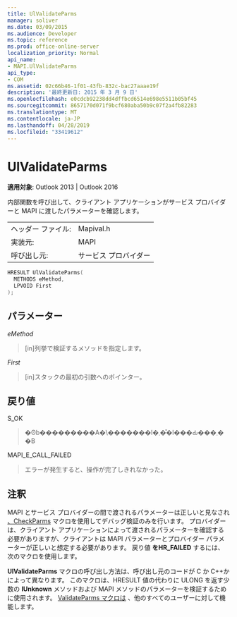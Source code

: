 ```yaml
---
title: UlValidateParms
manager: soliver
ms.date: 03/09/2015
ms.audience: Developer
ms.topic: reference
ms.prod: office-online-server
localization_priority: Normal
api_name:
- MAPI.UlValidateParms
api_type:
- COM
ms.assetid: 02c66b46-1f01-43fb-832c-bac27aaae19f
description: '最終更新日: 2015 年 3 月 9 日'
ms.openlocfilehash: e0cdcb92238dd4dffbcd6514e698e5511b05bf45
ms.sourcegitcommit: 8657170d071f9bcf680aba50b9c07f2a4fb82283
ms.translationtype: MT
ms.contentlocale: ja-JP
ms.lasthandoff: 04/28/2019
ms.locfileid: "33419612"
---
```

# <a name="ulvalidateparms"></a>UlValidateParms

  
  
**適用対象**: Outlook 2013 | Outlook 2016 
  
内部関数を呼び出して、クライアント アプリケーションがサービス プロバイダーと MAPI に渡したパラメーターを確認します。 
  
|||
|:-----|:-----|
|ヘッダー ファイル:  <br/> |Mapival.h  <br/> |
|実装元:  <br/> |MAPI  <br/> |
|呼び出し元:  <br/> |サービス プロバイダー  <br/> |
   
```cpp
HRESULT UlValidateParms(
  METHODS eMethod,
  LPVOID First
);
```

## <a name="parameters"></a>パラメーター

 _eMethod_
  
> [in]列挙で検証するメソッドを指定します。 
    
 _First_
  
> [in]スタックの最初の引数へのポインター。
    
## <a name="return-value"></a>戻り値

S_OK 
  
> �ʘb���������A�\�������l�܂��͒l���Ԃ���܂��B 
    
MAPI_E_CALL_FAILED 
  
> エラーが発生すると、操作が完了しきれなかった。
    
## <a name="remarks"></a>注釈

MAPI とサービス プロバイダーの間で渡されるパラメーターは正しいと見なされ [、CheckParms](checkparms.md) マクロを使用してデバッグ検証のみを行います。 プロバイダーは、クライアント アプリケーションによって渡されるパラメーターを確認する必要がありますが、クライアントは MAPI パラメーターとプロバイダー パラメーターが正しいと想定する必要があります。 戻り値 **をHR_FAILED** するには、次のマクロを使用します。 
  
**UlValidateParms** マクロの呼び出し方法は、呼び出し元のコードが C か C++かによって異なります。 このマクロは、HRESULT 値の代わりに ULONG を返す少数の **IUnknown** メソッドおよび MAPI メソッドのパラメーターを検証するために使用されます。 [ValidateParms マクロは](validateparms.md) 、他のすべてのユーザーに対して機能します。 
  

